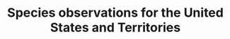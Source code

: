 ---
lang-ref: home
layout: home
# preTitle: GBIF.US
title: Species observations for the United States and Territories
# description: Species occurrences for the United States and U.S. Territories.
background: "https://inaturalist-open-data.s3.amazonaws.com/photos/459232386/original.jpeg"
imageLicense: Mallard (_Anas platyrhynchos_) Washington DC, USA. by
  Jeff Davis [inaturalist.org](https://www.inaturalist.org/photos/459232386), [CC0](https://creativecommons.org/publicdomain/zero/1.0/)
height: 75vh
parallax: true
cta:
  - text: Explore Data
    href: /data
    isPrimary: true
  - text: About
    href: /about
permalink: /
klass: home
navbar:
    color: transparent
    hasWhiteText: true
    floating: true
composition:
  - type: heroImage # the block type
  - data: OBIS.stats
    type: stats
---